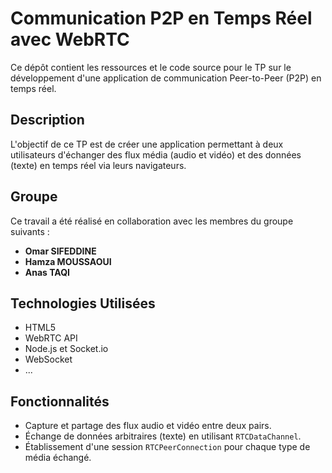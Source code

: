 # Communication P2P en Temps Réel avec WebRTC

Ce dépôt contient les ressources et le code source pour le TP sur le développement d'une application de communication Peer-to-Peer (P2P) en temps réel.

## Description

L'objectif de ce TP est de créer une application permettant à deux utilisateurs d'échanger des flux média (audio et vidéo) et des données (texte) en temps réel via leurs navigateurs.

## Groupe

Ce travail a été réalisé en collaboration avec les membres du groupe suivants :

- **Omar SIFEDDINE**
- **Hamza MOUSSAOUI**
- **Anas TAQI**

## Technologies Utilisées

- HTML5
- WebRTC API
- Node.js et Socket.io
- WebSocket
- ...

## Fonctionnalités

- Capture et partage des flux audio et vidéo entre deux pairs.
- Échange de données arbitraires (texte) en utilisant `RTCDataChannel`.
- Établissement d'une session `RTCPeerConnection` pour chaque type de média échangé.
